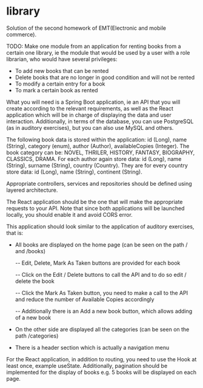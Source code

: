 # library

Solution of the second homework of EMT(Electronic and mobile commerce).

TODO:
Make one module from an application for renting books from a certain one library, ie the module that would be used by a user with a role librarian, who would have several privileges:
- To add new books that can be rented
- Delete books that are no longer in good condition and will not be rented
- To modify a certain entry for a book
- To mark a certain book as rented

What you will need is a Spring Boot application, ie an API that you will create according to the relevant requirements, as well as the React application which will be in charge of displaying the data and user interaction. Additionally, in terms of the database, you can use PostgreSQL (as in auditory exercises), but you can also use MySQL and others.

The following book data is stored within the application: id (Long), name (String), category (enum), author (Author), availableCopies (Integer). The book category can be: NOVEL, THRILER, HISTORY, FANTASY, BIOGRAPHY, CLASSICS, DRAMA. For each author again store data: id (Long), name (String), surname (String), country (Country). They are for every country store data: id (Long), name (String), continent (String).

Appropriate controllers, services and repositories should be defined using layered architecture.

The React application should be the one that will make the appropriate requests to your API. Note that since both applications will be launched locally, you should enable it and avoid CORS error.

This application should look similar to the application of auditory exercises, that is:
  - All books are displayed on the home page (can be seen on the path / and /books)
  
    -- Edit, Delete, Mark As Taken buttons are provided for each book
    
    -- Click on the Edit / Delete buttons to call the API and to do so edit / delete the book
    
    -- Click the Mark As Taken button, you need to make a call to the API and reduce the number of Available Copies accordingly
    
    -- Additionally there is an Add a new book button, which allows adding of a new book
    
  - On the other side are displayed all the categories (can be seen on the path /categories)
  - There is a header section which is actually a navigation menu
  
For the React application, in addition to routing, you need to use the Hook at least once, example useState.
Additionally, pagination should be implemented for the display of books e.g. 5 books will be displayed on each page.
